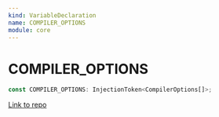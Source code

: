 ```yaml
---
kind: VariableDeclaration
name: COMPILER_OPTIONS
module: core
---
```


# COMPILER_OPTIONS

```ts
const COMPILER_OPTIONS: InjectionToken<CompilerOptions[]>;
```

[Link to repo](https://github.com/timdeschryver/angular/blob/master/packages/core/src/linker/compiler.ts#L159-L159)
